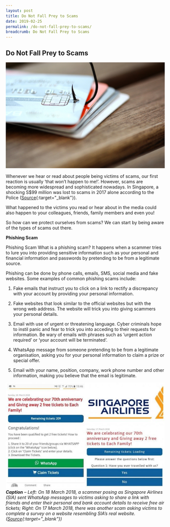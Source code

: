 ```yaml
---
layout: post
title: Do Not Fall Prey to Scams
date: 2019-02-25
permalink: /do-not-fall-prey-to-scams/
breadcrumb: Do Not Fall Prey to Scams
---
```


## Do Not Fall Prey to Scams <br>

![image1](/images/articles/do-not-fall-prey-to-scams/do-not-fall-prey-to-scams-1.jpg)


Whenever we hear or read about people being victims of scams, our first reaction is usually ‘that won’t happen to me!’.  However, scams are becoming more widespread and sophisticated nowadays. In Singapore, a shocking S$99 million was lost to scams in 2017 alone according to the Police ([Source](https://www.channelnewsasia.com/news/singapore/s-99-million-lost-to-scams-in-2017-police-9945700){:target="_blank"}).

What happened to the victims you read or hear about in the media could also happen to your colleagues, friends, family members and even you!

So how can we protect ourselves from scams? We can start by being aware of the types of scams out there.


**Phishing Scam**<br>

Phishing Scam
What is a phishing scam?  It happens when a scammer tries to lure you into providing sensitive information such as your personal and financial information and passwords by pretending to be from a legitimate source.

Phishing can be done by phone calls, emails, SMS, social media and fake websites. Some examples of common phishing scams include:

1. Fake emails that instruct you to click on a link to rectify a discrepancy with your account by providing your personal information.

2. Fake websites that look similar to the official websites but with the wrong web address. The website will trick you into giving scammers your personal details.

3. Email with use of urgent or threatening language. Cyber criminals hope to instil panic and fear to trick you into acceding to their requests for information. Be wary of emails with phrases such as ‘urgent action required’ or ‘your account will be terminated’.

4. WhatsApp message from someone pretending to be from a legitimate organisation, asking you for your personal information to claim a prize or special offer.

5. Email with your name, position, company, work phone number and other information, making you believe that the email is legitimate.

![image2](/images/articles/do-not-fall-prey-to-scams/do-not-fall-prey-to-scams-2.jpg)<br>
***Caption** – Left: On 18 March 2018, a scammer posing as Singapore Airlines (SIA) sent WhatsApp messages to victims asking to share a link with friends and enter their personal and bank account details to receive free air tickets; Right:  On 17 March 2018, there was another scam asking victims to complete a survey on a website resembling SIA’s real website. ([Source](https://www.straitstimes.com/singapore/singapore-airlines-warns-customers-against-scam-that-claims-recipients-have-won-air){:target="_blank"})*
